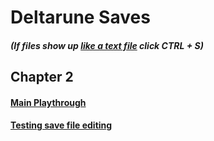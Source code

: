# Deltarune Saves
##### (If files show up [like a text file](https://sastofficial.github.io/pages/img/savefile-textfile.html) click CTRL + S)
## Chapter 2
#### [Main Playthrough](https://sastofficial.github.io/FileHost/Game%20Saves/Deltarune%20Saves/filech2_0%20(main%20playthrough))
#### [Testing save file editing](https://sastofficial.github.io/FileHost/Game%20Saves/Deltarune%20Saves/filech2_1%20(save%20file%20testing))

